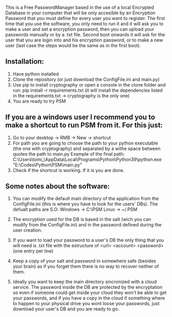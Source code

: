 This is a Free PasswordManager based in the use of a local Encrypted Database in your computer that will be only accesible by an Encryption Password that you must define for every user you want to register.
The first time that you use the software, you only need to run it and it will ask you to make a user and set a encryption password, then you can upload your passwords manually or by a .txt file. Second boot onwards it will ask for the user that you are login into and his encryption password, or to make a new user (last case the steps would be the same as in the first boot).

## Installation:
1. Have python installed
2. Clone the repository (or just download the ConfigFile.ini and main.py)
3. Use pip to install cryptography or open a console in the clone folder and run: pip install -r requirements.txt (it will install the dependencies listed in the requirements.txt -> cryptography is the only one)
4. You are ready to try PSM 


## If you are a windows user I recommend you to make a shortcut to run PSM from it. For this just:
1. Go to your desktop -> RMB -> New -> shortcut
2. For path you are going to choose the path to your python executable (the one with cryptography) and separated by a withe space between quotes the path to main.py
    Example of the final path: C:\Users\tomi_\AppData\Local\Programs\Python\Python39\python.exe "E:\Codes\Python\PSM\main.py"
3. Check if the shortcut is working. If it is you are done.


## Some notes about the software:
1. You can modify the default main directory of the application from the ConfigFile.ini (this is where you have to look for the users' DBs). The defualt paths are S.O:
    Windows -> C:\PSM
    Linux -> ~/.PSM

2. The encryption used for the DB is based in the salt (wich you can modify from the ConfigFile.ini) and in the password defined during the user creation.

3. If you want to load your password to a user's DB the only thing that you will need is .txt file with the estructure of \<url> \<account> \<password> (one entry per line)

4. Keep a copy of your salt and password in somewhere safe (besides your brain) as if you forget them there is no way to recover neither of them.

5. Ideally you want to keep the main directory sincronized with a cloud service. The password inside the DB are protected by the encryptation so even if someone could get inside your cloud they won't be able to get your passwords, and if you have a copy in the cloud if something where to happen to your physical drive you wont loose your passwords, just download your user's DB and you are ready to go.

